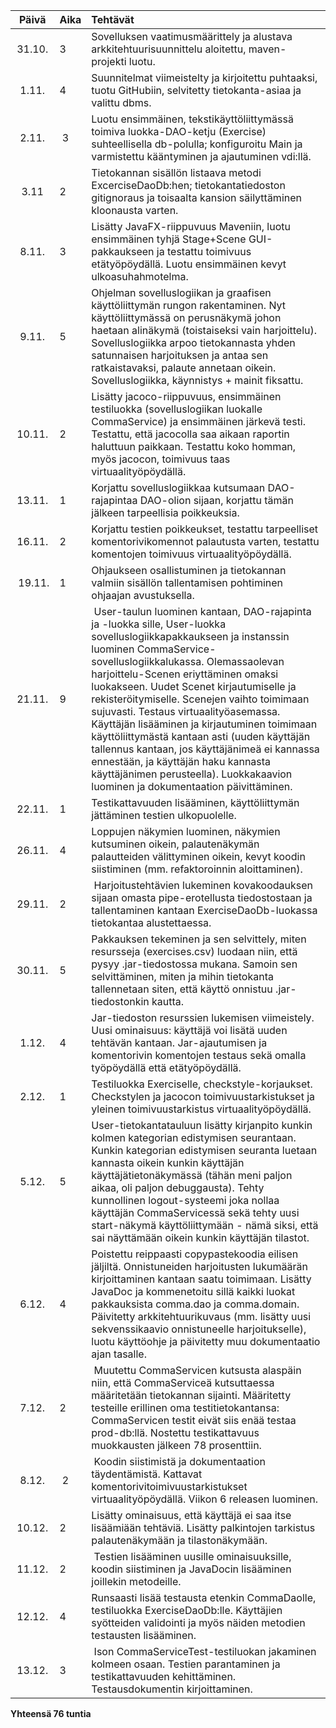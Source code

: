 | Päivä | Aika | Tehtävät  |
| :----:|:-----| :-----|
| 31.10.| 3    | Sovelluksen vaatimusmäärittely ja alustava arkkitehtuurisuunnittelu aloitettu, maven-projekti luotu. |
| 1.11. | 4    | Suunnitelmat viimeistelty ja kirjoitettu puhtaaksi, tuotu GitHubiin, selvitetty tietokanta-asiaa ja valittu dbms. |
| 2.11. | 3    | Luotu ensimmäinen, tekstikäyttöliittymässä toimiva luokka-DAO-ketju (Exercise) suhteellisella db-polulla; konfiguroitu Main ja varmistettu kääntyminen ja ajautuminen vdi:llä. |
| 3.11  | 2    | Tietokannan sisällön listaava metodi ExcerciseDaoDb:hen; tietokantatiedoston gitignoraus ja toisaalta kansion säilyttäminen kloonausta varten. |
| 8.11. | 3    | Lisätty JavaFX-riippuvuus Maveniin, luotu ensimmäinen tyhjä Stage+Scene GUI-pakkaukseen ja testattu toimivuus etätyöpöydällä. Luotu ensimmäinen kevyt ulkoasuhahmotelma.|
| 9.11. | 5    | Ohjelman sovelluslogiikan ja graafisen käyttöliittymän rungon rakentaminen. Nyt käyttöliittymässä on perusnäkymä johon haetaan alinäkymä (toistaiseksi vain harjoittelu). Sovelluslogiikka arpoo tietokannasta yhden satunnaisen harjoituksen ja antaa sen ratkaistavaksi, palaute annetaan oikein. Sovelluslogiikka, käynnistys + mainit fiksattu. |
| 10.11.| 2    | Lisätty jacoco-riippuvuus, ensimmäinen testiluokka (sovelluslogiikan luokalle CommaService) ja ensimmäinen järkevä testi. Testattu, että jacocolla saa aikaan raportin haluttuun paikkaan. Testattu koko homman, myös jacocon, toimivuus taas virtuaalityöpöydällä. |
| 13.11.| 1    | Korjattu sovelluslogiikkaa kutsumaan DAO-rajapintaa DAO-olion sijaan, korjattu tämän jälkeen tarpeellisia poikkeuksia. |
| 16.11.| 2    | Korjattu testien poikkeukset, testattu tarpeelliset komentorivikomennot palautusta varten, testattu komentojen toimivuus virtuaalityöpöydällä. |
| 19.11.| 1    | Ohjaukseen osallistuminen ja tietokannan valmiin sisällön tallentamisen pohtiminen ohjaajan avustuksella. |
| 21.11.| 9    | User-taulun luominen kantaan, DAO-rajapinta ja -luokka sille, User-luokka sovelluslogiikkapakkaukseen ja instanssin luominen CommaService-sovelluslogiikkalukassa. Olemassaolevan harjoittelu-Scenen eriyttäminen omaksi luokakseen. Uudet Scenet kirjautumiselle ja rekisteröitymiselle. Scenejen vaihto toimimaan sujuvasti. Testaus virtuaalityöasemassa. Käyttäjän lisääminen ja kirjautuminen toimimaan käyttöliittymästä kantaan asti (uuden käyttäjän tallennus kantaan, jos käyttäjänimeä ei kannassa ennestään, ja käyttäjän haku kannasta käyttäjänimen perusteella). Luokkakaavion luominen ja dokumentaation päivittäminen. |
| 22.11.| 1    | Testikattavuuden lisääminen, käyttöliittymän jättäminen testien ulkopuolelle. |
| 26.11.| 4    | Loppujen näkymien luominen, näkymien kutsuminen oikein, palautenäkymän palautteiden välittyminen oikein, kevyt koodin siistiminen (mm. refaktoroinnin aloittaminen). |
| 29.11.| 2    | Harjoitustehtävien lukeminen kovakoodauksen sijaan omasta pipe-erotellusta tiedostostaan ja tallentaminen kantaan ExerciseDaoDb-luokassa tietokantaa alustettaessa. |
| 30.11.| 5    | Pakkauksen tekeminen ja sen selvittely, miten resursseja (exercises.csv) luodaan niin, että pysyy .jar-tiedostossa mukana. Samoin sen selvittäminen, miten ja mihin tietokanta tallennetaan siten, että käyttö onnistuu .jar-tiedostonkin kautta. |
| 1.12. | 4    | Jar-tiedoston resurssien lukemisen viimeistely. Uusi ominaisuus: käyttäjä voi lisätä uuden tehtävän kantaan. Jar-ajautumisen ja komentorivin komentojen testaus sekä omalla työpöydällä että etätyöpöydällä. |
| 2.12. | 1    | Testiluokka Exerciselle, checkstyle-korjaukset. Checkstylen ja jacocon toimivuustarkistukset ja yleinen toimivuustarkistus virtuaalityöpöydällä. |
| 5.12. | 5    | User-tietokantatauluun lisätty kirjanpito kunkin kolmen kategorian edistymisen seurantaan. Kunkin kategorian edistymisen seuranta luetaan kannasta oikein kunkin käyttäjän käyttäjätietonäkymässä (tähän meni paljon aikaa, oli paljon debuggausta). Tehty kunnollinen logout-systeemi joka nollaa käyttäjän CommaServicessä sekä tehty uusi start-näkymä käyttöliittymään - nämä siksi, että sai näyttämään oikein kunkin käyttäjän tilastot. |
| 6.12. | 4    | Poistettu reippaasti copypastekoodia eilisen jäljiltä. Onnistuneiden harjoitusten lukumäärän kirjoittaminen kantaan saatu toimimaan. Lisätty JavaDoc ja kommenetoitu sillä kaikki luokat pakkauksista comma.dao ja comma.domain. Päivitetty arkkitehtuurikuvaus (mm. lisätty uusi sekvenssikaavio onnistuneelle harjoitukselle), luotu käyttöohje ja päivitetty muu dokumentaatio ajan tasalle. |
| 7.12. | 2    | Muutettu CommaServicen kutsusta alaspäin niin, että CommaServiceä kutsuttaessa määritetään tietokannan sijainti. Määritetty testeille erillinen oma testitietokantansa: CommaServicen testit eivät siis enää testaa prod-db:llä. Nostettu testikattavuus muokkausten jälkeen 78 prosenttiin. |
| 8.12. | 2    | Koodin siistimistä ja dokumentaation täydentämistä. Kattavat komentorivitoimivuustarkistukset virtuaalityöpöydällä. Viikon 6 releasen luominen. |
| 10.12.| 2    | Lisätty ominaisuus, että käyttäjä ei saa itse lisäämiään tehtäviä. Lisätty palkintojen tarkistus palautenäkymään ja tilastonäkymään. |
| 11.12.| 2    | Testien lisääminen uusille ominaisuuksille, koodin siistiminen ja JavaDocin lisääminen joillekin metodeille. |
| 12.12.| 4    | Runsaasti lisää testausta etenkin CommaDaolle, testiluokka ExerciseDaoDb:lle. Käyttäjien syötteiden validointi ja myös näiden metodien testausten lisääminen. |
| 13.12.| 3    | Ison CommaServiceTest-testiluokan jakaminen kolmeen osaan. Testien parantaminen ja testikattavuuden kehittäminen. Testausdokumentin kirjoittaminen. |

**Yhteensä 76 tuntia**
